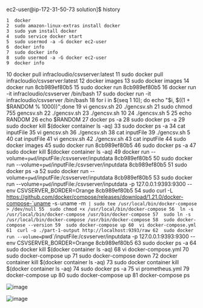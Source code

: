 

ec2-user@ip-172-31-50-73 solution]$ history


    1  docker
    2  sudo amazon-linux-extras install docker
    3  sudo yum install docker
    4  sudo service docker start
    5  sudo usermod -a -G docker ec2-user
    6  docker info
    7  sudo docker info
    8  sudo usermod -a -G docker ec2-user
    9  docker info
   10  docker pull infracloudio/csvserver:latest
   11  sudo docker pull infracloudio/csvserver:latest
   12  docker images
   13  sudo docker images
   14  docker run 8cb989ef80b5
   15  sudo docker run 8cb989ef80b5
   16  docker run -it infracloudio/csvserver /bin/bash
   17  sudo docker run -it infracloudio/csvserver /bin/bash
   18  for i in $(seq 1 10); do echo "$i, $((1 + $RANDOM % 1000))";done
   19  vi gencsv.sh
   20  ./gencsv.sh
   21  sudo chmod 755 gencsv.sh
   22  ./gencsv.sh
   23  ./gencsv.sh 10
   24  ./gencsv.sh 5
   25  echo RANDOM
   26  echo $RANDOM
   27  docker ps -a
   28  sudo docker ps -a
   29  sudo docker kill $(docker container ls -aq)
   33  sudo docker ps -a
   34  cat inputFile
   35  vi gencsv.sh
   36  ./gencsv.sh
   38  cat inputFile
   39  ./gencsv.sh 5
   40  cat inputFile
   41  vi gencsv.sh
   42  ./gencsv.sh
   43  cat inputFile
   44  sudo docker images
   45  sudo docker run 8cb989ef80b5
   46  sudo docker ps -a
   47  sudo docker kill $(docker container ls -aq)
   49  docker run --volume=`pwd`/inputFile:/csvserver/inputdata 8cb989ef80b5
   50  sudo docker run --volume=`pwd`/inputFile:/csvserver/inputdata 8cb989ef80b5
   51  sudo docker ps -a
   52  sudo docker run --volume=`pwd`/inputFile:/csvserver/inputdata 8cb989ef80b5
   53  sudo docker run --volume=`pwd`/inputFile:/csvserver/inputdata -p 127.0.0.1:9393:9300 --env CSVSERVER_BORDER=Orange 8cb989ef80b5
   54  sudo curl -L https://github.com/docker/compose/releases/download/1.21.0/docker-compose-`uname -s`-`uname -m` | sudo tee /usr/local/bin/docker-compose > /dev/null
   55  sudo chmod +x /usr/local/bin/docker-compose
   56  ln -s /usr/local/bin/docker-compose /usr/bin/docker-compose
   57  sudo ln -s /usr/local/bin/docker-compose /usr/bin/docker-compose
   58  sudo docker-compose --version
   59  sudo docker-compose up
   60  vi docker-compose.yml
   61  curl -o ./part-1-output http://localhost:9393/raw
   62  sudo docker run --volume=`pwd`/inputFile:/csvserver/inputdata -p 127.0.0.1:9393:9300 --env CSVSERVER_BORDER=Orange 8cb989ef80b5
   63  sudo docker ps -a
   64  sudo docker kill $(docker container ls -aq)
   68  vi docker-compose.yml
   70  sudo docker-compose up
   71  sudo docker-compose down
   72  docker container kill $(docker container ls -aq)
   73  sudo docker container kill $(docker container ls -aq)
   74  sudo docker ps -a
   75  vi prometheus.yml
   79  docker-compose up
   80  sudo docker-compose up
   81  docker-compose ps
   
   
 ![image](https://user-images.githubusercontent.com/40487138/115357634-7868ab00-a1da-11eb-90ea-f6953f12b13d.png)
  

![image](https://user-images.githubusercontent.com/40487138/115356954-c4672000-a1d9-11eb-9658-e51dfd51e91f.png)
